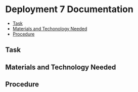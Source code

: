 # Deployment 7 Documentation

* [Task](#Task)
* [Materials and Techonology Needed](#Materials_and_Technology_Needed)
* [Procedure](#Procedure)

## Task

## Materials and Technology Needed

## Procedure
